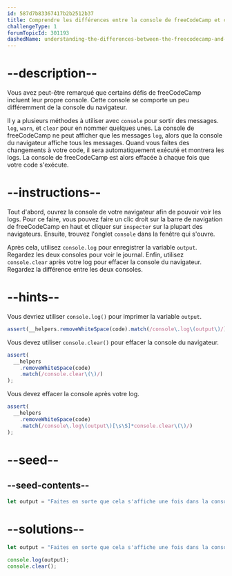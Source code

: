 ```yaml
---
id: 587d7b83367417b2b2512b37
title: Comprendre les différences entre la console de freeCodeCamp et celle du navigateur
challengeType: 1
forumTopicId: 301193
dashedName: understanding-the-differences-between-the-freecodecamp-and-browser-console
---
```


# --description--

Vous avez peut-être remarqué que certains défis de freeCodeCamp incluent leur propre console. Cette console se comporte un peu différemment de la console du navigateur.

Il y a plusieurs méthodes à utiliser avec `console` pour sortir des messages. `log`, `warn`, et `clear` pour en nommer quelques unes. La console de freeCodeCamp ne peut afficher que les messages `log`, alors que la console du navigateur affiche tous les messages. Quand vous faites des changements à votre code, il sera automatiquement exécuté et montrera les logs. La console de freeCodeCamp est alors effacée à chaque fois que votre code s'exécute.

# --instructions--

Tout d'abord, ouvrez la console de votre navigateur afin de pouvoir voir les logs. Pour ce faire, vous pouvez faire un clic droit sur la barre de navigation de freeCodeCamp en haut et cliquer sur `inspecter` sur la plupart des navigateurs. Ensuite, trouvez l'onglet `console` dans la fenêtre qui s'ouvre.

Après cela, utilisez `console.log` pour enregistrer la variable `output`. Regardez les deux consoles pour voir le journal. Enfin, utilisez `console.clear` après votre log pour effacer la console du navigateur. Regardez la différence entre les deux consoles.

# --hints--

Vous devriez utiliser `console.log()` pour imprimer la variable `output`.

```js
assert(__helpers.removeWhiteSpace(code).match(/console\.log\(output\)/));
```

Vous devez utiliser `console.clear()` pour effacer la console du navigateur.

```js
assert(
  __helpers
    .removeWhiteSpace(code)
    .match(/console.clear\(\)/)
);
```

Vous devez effacer la console après votre log.

```js
assert(
  __helpers
    .removeWhiteSpace(code)
    .match(/console\.log\(output\)[\s\S]*console.clear\(\)/)
);
```

# --seed--

## --seed-contents--

```js
let output = "Faites en sorte que cela s'affiche une fois dans la console de freeCodeCamp et pas du tout dans la console du navigateur.";

```

# --solutions--

```js
let output = "Faites en sorte que cela s'affiche une fois dans la console de freeCodeCamp et pas du tout dans la console du navigateur.";

console.log(output);
console.clear();
```
